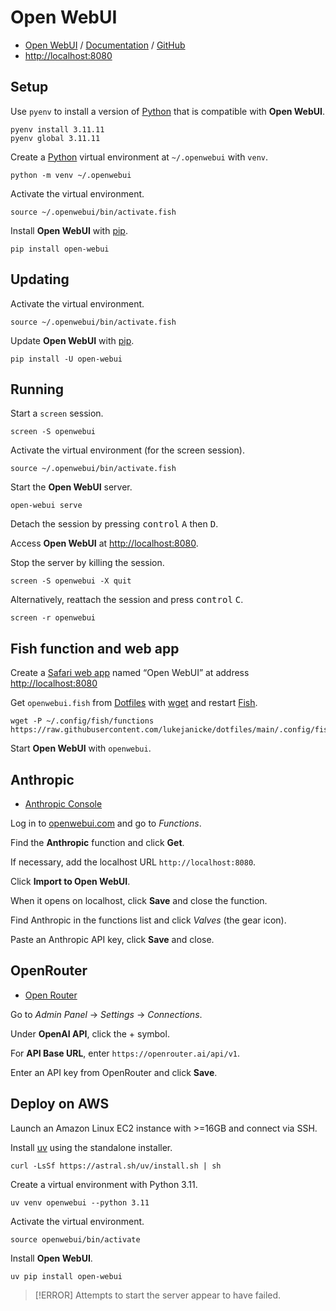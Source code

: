 # Open WebUI

- [Open WebUI](https://openwebui.com) / [Documentation](https://docs.openwebui.com) / [GitHub](https://github.com/open-webui/open-webui)
- [http://localhost:8080](http://localhost:8080)

## Setup

Use `pyenv` to install a version of [Python](Python.md) that is compatible with **Open WebUI**.

```shell
pyenv install 3.11.11
pyenv global 3.11.11
```

Create a [Python](Python.md) virtual environment at `~/.openwebui` with `venv`.

```shell
python -m venv ~/.openwebui
```

Activate the virtual environment.

```shell
source ~/.openwebui/bin/activate.fish
```

Install **Open WebUI** with [pip](Python.md).

```shell
pip install open-webui
```

## Updating

Activate the virtual environment.

```shell
source ~/.openwebui/bin/activate.fish
```

Update **Open WebUI** with [pip](Python.md).

```shell
pip install -U open-webui
```

## Running

Start a `screen` session.

```shell
screen -S openwebui
```

Activate the virtual environment (for the screen session).

```shell
source ~/.openwebui/bin/activate.fish
```

Start the **Open WebUI** server.

```shell
open-webui serve
```

Detach the session by pressing <kbd>control</kbd> <kbd>A</kbd> then <kbd>D</kbd>.

Access **Open WebUI** at [http://localhost:8080](http://localhost:8080).

Stop the server by killing the session.

```shell
screen -S openwebui -X quit
```

Alternatively, reattach the session and press <kbd>control</kbd> <kbd>C</kbd>.

```shell
screen -r openwebui
```

## Fish function and web app

Create a [Safari web app](https://support.apple.com/en-au/104996) named “Open WebUI” at address [http://localhost:8080](http://localhost:8080)

Get `openwebui.fish` from [Dotfiles](Dotfiles.md) with [wget](wget.md) and restart [Fish](Fish.md).

```shell
wget -P ~/.config/fish/functions https://raw.githubusercontent.com/lukejanicke/dotfiles/main/.config/fish/functions/openwebui.fish
```

Start **Open WebUI** with `openwebui`.

## Anthropic

- [Anthropic Console](https://console.anthropic.com/dashboard)

Log in to [openwebui.com](https://openwebui.com) and go to *Functions*.

Find the **Anthropic** function and click **Get**.

If necessary, add the localhost URL `http://localhost:8080`.

Click **Import to Open WebUI**.

When it opens on localhost, click **Save** and close the function.

Find Anthropic in the functions list and click *Valves* (the gear icon).

Paste an Anthropic API key, click **Save** and close.

## OpenRouter

-  [Open Router]()

Go to *Admin Panel* → *Settings* → *Connections*.

Under **OpenAI API**, click the + symbol.

For **API Base URL**, enter `https://openrouter.ai/api/v1`.

Enter an API key from OpenRouter and click **Save**.

## Deploy on AWS

Launch an Amazon Linux EC2 instance with >=16GB  and connect via SSH.

Install [uv](uv.md) using the standalone installer.

```shell
curl -LsSf https://astral.sh/uv/install.sh | sh
```

Create a virtual environment with Python 3.11.

```shell
uv venv openwebui --python 3.11
```

Activate the virtual environment.

```shell
source openwebui/bin/activate
```

Install **Open WebUI**.

```shell
uv pip install open-webui
```

> [!ERROR] Attempts to start the server appear to have failed.
